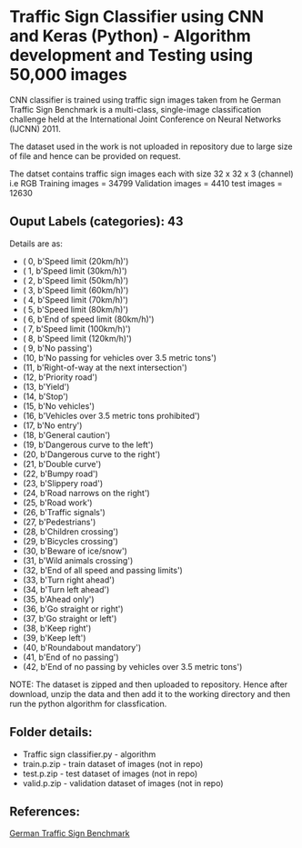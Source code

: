# Traffic Sign Classifier using CNN and Keras (Python) - Algorithm development and Testing using 50,000 images

CNN classifier is trained using traffic sign images taken from he German Traffic Sign Benchmark is a multi-class, single-image classification challenge held at the International Joint Conference on Neural Networks (IJCNN) 2011.

The dataset used in the work is not uploaded in repository due to large size of file and hence can be provided on request.

The datset contains traffic sign images each with size 32 x 32 x 3 (channel) i.e RGB
Training images = 34799
Validation images = 4410
test images = 12630

## Ouput Labels (categories): 43
Details are as:
* ( 0, b'Speed limit (20km/h)')
* ( 1, b'Speed limit (30km/h)')
* ( 2, b'Speed limit (50km/h)')
* ( 3, b'Speed limit (60km/h)')
* ( 4, b'Speed limit (70km/h)')
* ( 5, b'Speed limit (80km/h)')
* ( 6, b'End of speed limit (80km/h)')
* ( 7, b'Speed limit (100km/h)')
* ( 8, b'Speed limit (120km/h)')
* ( 9, b'No passing')
* (10, b'No passing for vehicles over 3.5 metric tons')
* (11, b'Right-of-way at the next intersection')
* (12, b'Priority road')
* (13, b'Yield')
* (14, b'Stop')
* (15, b'No vehicles')
* (16, b'Vehicles over 3.5 metric tons prohibited')
* (17, b'No entry')
* (18, b'General caution')
* (19, b'Dangerous curve to the left')
* (20, b'Dangerous curve to the right')
* (21, b'Double curve')
* (22, b'Bumpy road')
* (23, b'Slippery road')
* (24, b'Road narrows on the right')
* (25, b'Road work')
* (26, b'Traffic signals')
* (27, b'Pedestrians')
* (28, b'Children crossing')
* (29, b'Bicycles crossing')
* (30, b'Beware of ice/snow')
* (31, b'Wild animals crossing')
* (32, b'End of all speed and passing limits')
* (33, b'Turn right ahead')
* (34, b'Turn left ahead')
* (35, b'Ahead only')
* (36, b'Go straight or right')
* (37, b'Go straight or left')
* (38, b'Keep right')
* (39, b'Keep left')
* (40, b'Roundabout mandatory')
* (41, b'End of no passing')
* (42, b'End of no passing by vehicles over 3.5 metric tons')

NOTE: The dataset is zipped and then uploaded to repository. Hence after download, unzip the data and then add it 
to the working directory and then run the python algorithm for classfication.

## Folder details:
* Traffic sign classifier.py - algorithm
* train.p.zip - train dataset of images (not in repo)
* test.p.zip - test dataset of images (not in repo)
* valid.p.zip - validation dataset of images (not in repo)


## References:
[German Traffic Sign Benchmark](http://benchmark.ini.rub.de/)














